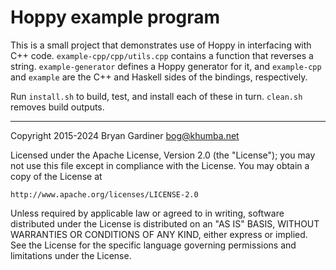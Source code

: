 # Hoppy example program

This is a small project that demonstrates use of Hoppy in interfacing with C++
code.  `example-cpp/cpp/utils.cpp` contains a function that reverses a string.
`example-generator` defines a Hoppy generator for it, and `example-cpp` and
`example` are the C++ and Haskell sides of the bindings, respectively.

Run `install.sh` to build, test, and install each of these in turn.  `clean.sh`
removes build outputs.

----

Copyright 2015-2024 Bryan Gardiner <bog@khumba.net>

Licensed under the Apache License, Version 2.0 (the "License");
you may not use this file except in compliance with the License.
You may obtain a copy of the License at

    http://www.apache.org/licenses/LICENSE-2.0

Unless required by applicable law or agreed to in writing, software
distributed under the License is distributed on an "AS IS" BASIS,
WITHOUT WARRANTIES OR CONDITIONS OF ANY KIND, either express or implied.
See the License for the specific language governing permissions and
limitations under the License.
